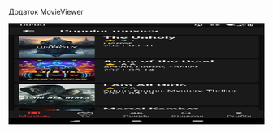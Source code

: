 Додаток MovieViewer <br />

<p align="center">
  <img width="600" height="200" src="Screenshots/1.jpg">
</p>